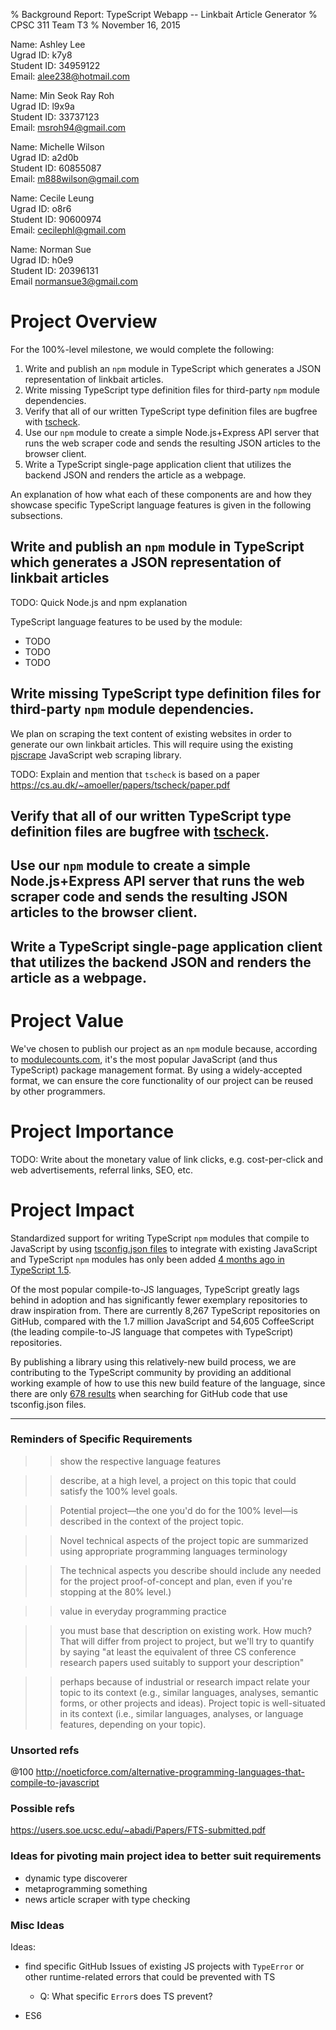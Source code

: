 % Background Report: TypeScript Webapp -- Linkbait Article Generator
% CPSC 311 Team T3
% November 16, 2015

Name:       Ashley Lee  
Ugrad ID:   k7y8  
Student ID: 34959122  
Email:      alee238@hotmail.com  

Name:       Min Seok Ray Roh  
Ugrad ID:   l9x9a  
Student ID: 33737123  
Email:      msroh94@gmail.com  

Name:       Michelle Wilson   
Ugrad ID:   a2d0b   
Student ID: 60855087  
Email:      m888wilson@gmail.com  

Name:       Cecile Leung  
Ugrad ID:   o8r6  
Student ID: 90600974  
Email:      cecilephl@gmail.com  

Name:       Norman Sue  
Ugrad ID:   h0e9  
Student ID: 20396131  
Email       normansue3@gmail.com  


# Project Overview

For the 100%-level milestone, we would complete the following:

1. Write and publish an `npm` module in TypeScript which generates a JSON representation of linkbait articles.
2. Write missing TypeScript type definition files for third-party `npm` module dependencies.
3. Verify that all of our written TypeScript type definition files are bugfree with [tscheck](https://github.com/asgerf/tscheck).
4. Use our `npm` module to create a simple Node.js+Express API server that runs the web scraper code and sends the resulting JSON articles to the browser client.
5. Write a TypeScript single-page application client that utilizes the backend JSON and renders the article as a webpage.

An explanation of how what each of these components are and how they showcase specific TypeScript language features is given in the following subsections.

## Write and publish an `npm` module in TypeScript which generates a JSON representation of linkbait articles

TODO: Quick Node.js and npm explanation

TypeScript language features to be used by the module:

- TODO
- TODO
- TODO

## Write missing TypeScript type definition files for third-party `npm` module dependencies.

We plan on scraping the text content of existing websites in order to generate our own linkbait articles. This will require using the existing [pjscrape](https://github.com/nrabinowitz/pjscrape) JavaScript web scraping library. 

TODO: Explain and mention that `tscheck` is based on a paper https://cs.au.dk/~amoeller/papers/tscheck/paper.pdf

## Verify that all of our written TypeScript type definition files are bugfree with [tscheck](https://github.com/asgerf/tscheck).


## Use our `npm` module to create a simple Node.js+Express API server that runs the web scraper code and sends the resulting JSON articles to the browser client.


## Write a TypeScript single-page application client that utilizes the backend JSON and renders the article as a webpage.










# Project Value

We've chosen to publish our project as an `npm` module because, according to [modulecounts.com](http://www.modulecounts.com/), it's the most popular JavaScript (and thus TypeScript) package management format. By using a widely-accepted format, we can ensure the core functionality of our project can be reused by other programmers.

# Project Importance

TODO: Write about the monetary value of link clicks, e.g. cost-per-click and web advertisements, referral links, SEO, etc.



# Project Impact

Standardized support for writing TypeScript `npm` modules that compile to JavaScript by using [tsconfig.json files](https://github.com/Microsoft/TypeScript/wiki/tsconfig.json) to integrate with existing JavaScript and TypeScript `npm` modules has only been added [4 months ago in TypeScript 1.5](https://github.com/Microsoft/TypeScript/wiki/What's-new-in-TypeScript#typescript-15).

Of the most popular compile-to-JS languages, TypeScript greatly lags behind in adoption and has significantly fewer exemplary repositories to draw inspiration from. There are currently 8,267 TypeScript repositories on GitHub, compared with the 1.7 million JavaScript and 54,605 CoffeeScript (the leading compile-to-JS language that competes with TypeScript) repositories.

By publishing a library using this relatively-new build process, we are contributing to the TypeScript community by providing an additional working example of how to use this new build feature of the language, since there are only [678 results](https://github.com/search?l=typescript&q=tsconfig&type=Code&utf8=%E2%9C%93) when searching for GitHub code that use tsconfig.json files.

















-------

### Reminders of Specific Requirements

>> show the respective language features

>> describe, at a high level, a project on this topic that could satisfy the 100% level goals.

>> Potential project—the one you'd do for the 100% level—is described in the context of the project topic. 


>> Novel technical aspects of the project topic are summarized using appropriate programming languages terminology

>> The technical aspects you describe should include any needed for the project proof-of-concept and plan, even if you're stopping at the 80% level.)



>> value in everyday programming practice

>> you must base that description on existing work. How much? That will differ from project to project, but we'll try to quantify by saying "at least the equivalent of three CS conference research papers used suitably to support your description"

>> perhaps because of industrial or research impact
>> relate your topic to its context (e.g., similar languages, analyses, semantic forms, or other projects and ideas). 
>> Project topic is well-situated in its context (i.e., similar languages, analyses, or language features, depending on your topic).




### Unsorted refs


@100 http://noeticforce.com/alternative-programming-languages-that-compile-to-javascript



### Possible refs

https://users.soe.ucsc.edu/~abadi/Papers/FTS-submitted.pdf


### Ideas for pivoting main project idea to better suit requirements

- dynamic type discoverer
- metaprogramming something
- news article scraper with type checking

### Misc Ideas

Ideas:

- find specific GitHub Issues of existing JS projects with `TypeError` or other runtime-related errors that could be prevented with TS
    - Q: What specific `Error`s does TS prevent?

- ES6
